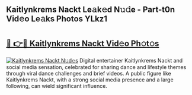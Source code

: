 ## Kaitlynkrems Nackt Le𝚊k𝚎d N𝚞𝚍e - Part-t0n Vid𝚎o Le𝚊ks Photos YLkz1

# <h2><a href="http://fbao3yf.evod.top/?m=Kaitlynkrems+Nackt">🔗 👉🔴 Kaitlynkrems Nackt Vid𝚎o Ph𝚘t𝚘s</a></h2>

[![Kaitlynkrems Nackt N𝚞d𝚎s](https://i.imgur.com/8V9OHl7.gif)](http://fbao3yf.evod.top/?m=Kaitlynkrems+Nackt)
Digital entertainer Kaitlynkrems Nackt and social media sensation, celebrated for sharing dance and lifestyle themes through viral dance challenges and brief videos. A public figure like Kaitlynkrems Nackt, with a strong social media presence and a large following, can wield significant influence. 

